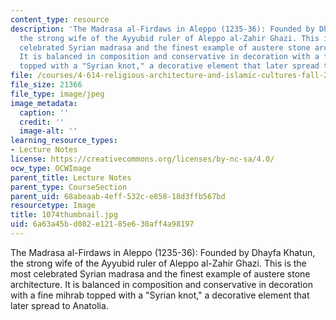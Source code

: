 ```yaml
---
content_type: resource
description: 'The Madrasa al-Firdaws in Aleppo (1235-36): Founded by Dhayfa Khatun,
  the strong wife of the Ayyubid ruler of Aleppo al-Zahir Ghazi. This is the most
  celebrated Syrian madrasa and the finest example of austere stone architecture.
  It is balanced in composition and conservative in decoration with a fine mihrab
  topped with a "Syrian knot," a decorative element that later spread to Anatolia.'
file: /courses/4-614-religious-architecture-and-islamic-cultures-fall-2002/6a63a45bd082e12185e630aff4a98197_1074thumbnail.jpg
file_size: 21366
file_type: image/jpeg
image_metadata:
  caption: ''
  credit: ''
  image-alt: ''
learning_resource_types:
- Lecture Notes
license: https://creativecommons.org/licenses/by-nc-sa/4.0/
ocw_type: OCWImage
parent_title: Lecture Notes
parent_type: CourseSection
parent_uid: 68abeaab-4eff-532c-e858-18d3ffb567bd
resourcetype: Image
title: 1074thumbnail.jpg
uid: 6a63a45b-d082-e121-85e6-30aff4a98197
---
```

The Madrasa al-Firdaws in Aleppo (1235-36): Founded by Dhayfa Khatun, the strong wife of the Ayyubid ruler of Aleppo al-Zahir Ghazi. This is the most celebrated Syrian madrasa and the finest example of austere stone architecture. It is balanced in composition and conservative in decoration with a fine mihrab topped with a "Syrian knot," a decorative element that later spread to Anatolia.